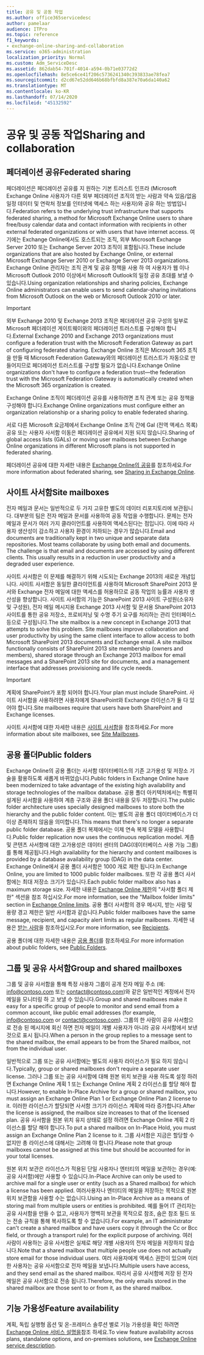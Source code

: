 ```yaml
---
title: 공유 및 공동 작업
ms.author: office365servicedesc
author: pamelaar
audience: ITPro
ms.topic: reference
f1_keywords:
- exchange-online-sharing-and-collaboration
ms.service: o365-administration
localization_priority: Normal
ms.custom: Adm_ServiceDesc
ms.assetid: 862dab54-701f-4014-a594-0b71e03772d2
ms.openlocfilehash: 8e5ce6ce41f206c5736241340c393833ae78fea7
ms.sourcegitcommit: d2cd67e52dd646b68bfbfd8a387e70a6da140a62
ms.translationtype: MT
ms.contentlocale: ko-KR
ms.lasthandoff: 07/14/2020
ms.locfileid: "45132592"
---
```

# <a name="sharing-and-collaboration"></a><span data-ttu-id="8b9b8-102">공유 및 공동 작업</span><span class="sxs-lookup"><span data-stu-id="8b9b8-102">Sharing and collaboration</span></span>

## <a name="federated-sharing"></a><span data-ttu-id="8b9b8-103">페더레이션 공유</span><span class="sxs-lookup"><span data-stu-id="8b9b8-103">Federated sharing</span></span>

<span data-ttu-id="8b9b8-104">페더레이션은 페더레이션 공유를 지 원하는 기본 트러스트 인프라 (Microsoft Exchange Online 사용자가 다른 외부 페더레이션 조직의 받는 사람과 약속 있음/없음 일정 데이터 및 연락처 정보를 인터넷에 액세스 하는 사용자)와 공유 하는 방법입니다.</span><span class="sxs-lookup"><span data-stu-id="8b9b8-104">Federation refers to the underlying trust infrastructure that supports federated sharing, a method for Microsoft Exchange Online users to share free/busy calendar data and contact information with recipients in other external federated organizations or with users that have internet access.</span></span> <span data-ttu-id="8b9b8-105">여기에는 Exchange Online에서도 호스트되는 조직, 외부 Microsoft Exchange Server 2010 또는 Exchange Server 2013 조직이 포함됩니다.</span><span class="sxs-lookup"><span data-stu-id="8b9b8-105">These include organizations that are also hosted by Exchange Online, or external Microsoft Exchange Server 2010 or Exchange Server 2013 organizations.</span></span> <span data-ttu-id="8b9b8-106">Exchange Online 관리자는 조직 관계 및 공유 정책을 사용 하 여 사용자가 웹 이나 Microsoft Outlook 2010 이상에서 Microsoft Outlook의 일정 공유 초대를 보낼 수 있습니다.</span><span class="sxs-lookup"><span data-stu-id="8b9b8-106">Using organization relationships and sharing policies, Exchange Online administrators can enable users to send calendar-sharing invitations from Microsoft Outlook on the web or Microsoft Outlook 2010 or later.</span></span>
  
> [!IMPORTANT]
>  <span data-ttu-id="8b9b8-107">외부 Exchange 2010 및 Exchange 2013 조직은 페더레이션 공유 구성의 일부로 Microsoft 페더레이션 게이트웨이와의 페더레이션 트러스트를 구성해야 합니다.</span><span class="sxs-lookup"><span data-stu-id="8b9b8-107">External Exchange 2010 and Exchange 2013 organizations must configure a federation trust with the Microsoft Federation Gateway as part of configuring federated sharing.</span></span> <span data-ttu-id="8b9b8-108">Exchange Online 조직은 Microsoft 365 조직을 만들 때 Microsoft Federation Gateway와의 페더레이션 트러스트가 자동으로 만들어지므로 페더레이션 트러스트를 구성할 필요가 없습니다.</span><span class="sxs-lookup"><span data-stu-id="8b9b8-108">Exchange Online organizations don't have to configure a federation trust—the federation trust with the Microsoft Federation Gateway is automatically created when the Microsoft 365 organization is created.</span></span> 
>
>  <span data-ttu-id="8b9b8-109">Exchange Online 조직이 페더레이션 공유를 사용하려면 조직 관계 또는 공유 정책을 구성해야 합니다.</span><span class="sxs-lookup"><span data-stu-id="8b9b8-109">Exchange Online organizations must configure either an organization relationship or a sharing policy to enable federated sharing.</span></span> 
>
>  <span data-ttu-id="8b9b8-110">서로 다른 Microsoft 요금제에서 Exchange Online 조직 간에 Gal (전역 액세스 목록) 공유 또는 사용자 사서함 이동은 페더레이션 공유에서 지원 되지 않습니다.</span><span class="sxs-lookup"><span data-stu-id="8b9b8-110">Sharing of global access lists (GALs) or moving user mailboxes between Exchange Online organizations in different Microsoft plans is not supported in federated sharing.</span></span> 
  
<span data-ttu-id="8b9b8-111">페더레이션 공유에 대한 자세한 내용은 [Exchange Online의 공유](https://go.microsoft.com/fwlink/p/?LinkId=271774)를 참조하세요.</span><span class="sxs-lookup"><span data-stu-id="8b9b8-111">For more information about federated sharing, see [Sharing in Exchange Online](https://go.microsoft.com/fwlink/p/?LinkId=271774).</span></span>
  
## <a name="site-mailboxes"></a><span data-ttu-id="8b9b8-112">사이트 사서함</span><span class="sxs-lookup"><span data-stu-id="8b9b8-112">Site mailboxes</span></span>

<span data-ttu-id="8b9b8-p103">전자 메일과 문서는 일반적으로 두 가지 고유한 별도의 데이터 리포지토리에 보관됩니다. 대부분의 팀은 전자 메일과 문서를 사용하여 공동 작업을 수행합니다. 문제는 전자 메일과 문서가 여러 가지 클라이언트를 사용하여 액세스된다는 점입니다. 이에 따라 사용자 생산성이 감소하고 사용자 환경이 저하되는 경우가 많습니다.</span><span class="sxs-lookup"><span data-stu-id="8b9b8-p103">Email and documents are traditionally kept in two unique and separate data repositories. Most teams collaborate by using both email and documents. The challenge is that email and documents are accessed by using different clients. This usually results in a reduction in user productivity and a degraded user experience.</span></span>
  
<span data-ttu-id="8b9b8-p104">사이트 사서함은 이 문제를 해결하기 위해 시도되는 Exchange 2013의 새로운 개념입니다. 사이트 사서함은 동일한 클라이언트를 사용하여 Microsoft SharePoint 2013 문서와 Exchange 전자 메일에 대한 액세스를 허용하므로 공동 작업의 능률과 사용자 생산성을 향상합니다. 사이트 사서함의 기능은 SharePoint 2013 사이트 구성원(소유자 및 구성원), 전자 메일 메시지용 Exchange 2013 사서함 및 문서용 SharePoint 2013 사이트를 통한 공유 저장소, 프로비저닝 및 수명 주기 요구를 처리하는 관리 인터페이스 등으로 구성됩니다.</span><span class="sxs-lookup"><span data-stu-id="8b9b8-p104">The site mailbox is a new concept in Exchange 2013 that attempts to solve this problem. Site mailboxes improve collaboration and user productivity by using the same client interface to allow access to both Microsoft SharePoint 2013 documents and Exchange email. A site mailbox functionally consists of SharePoint 2013 site membership (owners and members), shared storage through an Exchange 2013 mailbox for email messages and a SharePoint 2013 site for documents, and a management interface that addresses provisioning and life cycle needs.</span></span>
  
> [!IMPORTANT]
> <span data-ttu-id="8b9b8-120">계획에 SharePoint가 포함 되어야 합니다.</span><span class="sxs-lookup"><span data-stu-id="8b9b8-120">Your plan must include SharePoint.</span></span> <span data-ttu-id="8b9b8-121">사이트 사서함을 사용하려면 사용자에게 SharePoint와 Exchange 라이선스가 둘 다 있어야 합니다.</span><span class="sxs-lookup"><span data-stu-id="8b9b8-121">Site mailboxes require that users have both SharePoint and Exchange licenses.</span></span> 
  
<span data-ttu-id="8b9b8-122">사이트 사서함에 대한 자세한 내용은 [사이트 사서함](https://go.microsoft.com/fwlink/p/?LinkId=271789)을 참조하세요.</span><span class="sxs-lookup"><span data-stu-id="8b9b8-122">For more information about site mailboxes, see [Site Mailboxes](https://go.microsoft.com/fwlink/p/?LinkId=271789).</span></span>
  
## <a name="public-folders"></a><span data-ttu-id="8b9b8-123">공용 폴더</span><span class="sxs-lookup"><span data-stu-id="8b9b8-123">Public folders</span></span>

<span data-ttu-id="8b9b8-124">Exchange Online의 공용 폴더는 사서함 데이터베이스의 기존 고가용성 및 저장소 기술을 활용하도록 새롭게 바뀌었습니다.</span><span class="sxs-lookup"><span data-stu-id="8b9b8-124">Public folders in Exchange Online have been modernized to take advantage of the existing high availability and storage technologies of the mailbox database.</span></span> <span data-ttu-id="8b9b8-125">공용 폴더 아키텍처에서는 특별히 설계된 사서함을 사용하여 계층 구조와 공용 폴더 내용을 모두 저장합니다.</span><span class="sxs-lookup"><span data-stu-id="8b9b8-125">The public folder architecture uses specially designed mailboxes to store both the hierarchy and the public folder content.</span></span> <span data-ttu-id="8b9b8-126">이는 별도의 공용 폴더 데이터베이스가 더 이상 존재하지 않음을 의미합니다.</span><span class="sxs-lookup"><span data-stu-id="8b9b8-126">This means that there's no longer a separate public folder database.</span></span> <span data-ttu-id="8b9b8-127">공용 폴더 복제에서는 이제 연속 복제 모델을 사용합니다.</span><span class="sxs-lookup"><span data-stu-id="8b9b8-127">Public folder replication now uses the continuous replication model.</span></span> <span data-ttu-id="8b9b8-128">계층 및 콘텐츠 사서함에 대한 고가용성은 데이터 센터의 DAG(데이터베이스 사용 가능 그룹)를 통해 제공됩니다.</span><span class="sxs-lookup"><span data-stu-id="8b9b8-128">High availability for the hierarchy and content mailboxes is provided by a database availability group (DAG) in the data center.</span></span> <span data-ttu-id="8b9b8-129">Exchange Online에서 공용 폴더 사서함은 1000 개로 제한 됩니다.</span><span class="sxs-lookup"><span data-stu-id="8b9b8-129">In Exchange Online, you are limited to 1000 public folder mailboxes.</span></span> <span data-ttu-id="8b9b8-130">또한 각 공용 폴더 사서함에는 최대 저장소 크기가 있습니다.</span><span class="sxs-lookup"><span data-stu-id="8b9b8-130">Each public folder mailbox also has a maximum storage size.</span></span> <span data-ttu-id="8b9b8-131">자세한 내용은 [Exchange Online 제한](exchange-online-limits.md)의 "사서함 폴더 제한" 섹션을 참조 하십시오.</span><span class="sxs-lookup"><span data-stu-id="8b9b8-131">For more information, see the "Mailbox folder limits" section in [Exchange Online limits](exchange-online-limits.md).</span></span> <span data-ttu-id="8b9b8-132">공용 폴더 사서함의 경우 메시지, 받는 사람 및 용량 경고 제한은 일반 사서함과 같습니다.</span><span class="sxs-lookup"><span data-stu-id="8b9b8-132">Public folder mailboxes have the same message, recipient, and capacity alert limits as regular mailboxes.</span></span> <span data-ttu-id="8b9b8-133">자세한 내용은 [받는 사람](recipients.md)을 참조하십시오.</span><span class="sxs-lookup"><span data-stu-id="8b9b8-133">For more information, see [Recipients](recipients.md).</span></span> 
  
<span data-ttu-id="8b9b8-134">공용 폴더에 대한 자세한 내용은 [공용 폴더](https://go.microsoft.com/fwlink/p/?LinkId=271790)를 참조하세요.</span><span class="sxs-lookup"><span data-stu-id="8b9b8-134">For more information about public folders, see [Public Folders](https://go.microsoft.com/fwlink/p/?LinkId=271790).</span></span>
  
## <a name="group-and-shared-mailboxes"></a><span data-ttu-id="8b9b8-135">그룹 및 공유 사서함</span><span class="sxs-lookup"><span data-stu-id="8b9b8-135">Group and shared mailboxes</span></span>

<span data-ttu-id="8b9b8-136">그룹 및 공유 사서함을 통해 특정 사용자 그룹이 공개 전자 메일 주소 (예: info@contoso.com 또는 contact@contoso.com)와 같은 일반적인 계정에서 전자 메일을 모니터링 하 고 보낼 수 있습니다.</span><span class="sxs-lookup"><span data-stu-id="8b9b8-136">Group and shared mailboxes make it easy for a specific group of people to monitor and send email from a common account, like public email addresses (for example, info@contoso.com or contact@contoso.com).</span></span> <span data-ttu-id="8b9b8-137">그룹의 한 사람이 공유 사서함으로 전송 된 메시지에 회신 하면 전자 메일이 개별 사용자가 아니라 공유 사서함에서 보낸 것으로 표시 됩니다.</span><span class="sxs-lookup"><span data-stu-id="8b9b8-137">When a person in the group replies to a message sent to the shared mailbox, the email appears to be from the Shared mailbox, not from the individual user.</span></span>
  
<span data-ttu-id="8b9b8-138">일반적으로 그룹 또는 공유 사서함에는 별도의 사용자 라이선스가 필요 하지 않습니다.</span><span class="sxs-lookup"><span data-stu-id="8b9b8-138">Typically, group or shared mailboxes don't require a separate user license.</span></span> <span data-ttu-id="8b9b8-139">그러나 그룹 또는 공유 사서함에 대해 원본 위치 보관을 사용 하도록 설정 하려면 Exchange Online 계획 1 또는 Exchange Online 계획 2 라이선스를 할당 해야 합니다.</span><span class="sxs-lookup"><span data-stu-id="8b9b8-139">However, to enable In-Place Archive for a group or shared mailbox, you must assign an Exchange Online Plan 1 or Exchange Online Plan 2 license to it.</span></span> <span data-ttu-id="8b9b8-140">이러한 라이선스가 할당되면 사서함 크기가 라이선스 계획에 따라 증가합니다.</span><span class="sxs-lookup"><span data-stu-id="8b9b8-140">After the license is assigned, the mailbox size increases to that of the licensed plan.</span></span> <span data-ttu-id="8b9b8-141">공유 사서함을 원본 위치 유지 상태로 설정 하려면 Exchange Online 계획 2 라이선스를 할당 해야 합니다.</span><span class="sxs-lookup"><span data-stu-id="8b9b8-141">To put a shared mailbox on In-Place Hold, you must assign an Exchange Online Plan 2 license to it.</span></span> <span data-ttu-id="8b9b8-142">그룹 사서함은 지금은 할당할 수 없지만 총 라이선스에 대해서는 고려해 야 합니다.</span><span class="sxs-lookup"><span data-stu-id="8b9b8-142">Please note that group mailboxes cannot be assigned at this time but should be accounted for in your total licenses.</span></span>
  
<span data-ttu-id="8b9b8-143">원본 위치 보관은 라이선스가 적용된 단일 사용자나 엔터티의 메일을 보관하는 경우(예: 공유 사서함)에만 사용할 수 있습니다.</span><span class="sxs-lookup"><span data-stu-id="8b9b8-143">In-Place Archive can only be used to archive mail for a single user or entity (such as a Shared mailbox) for which a license has been applied.</span></span> <span data-ttu-id="8b9b8-144">여러사용자나 엔터티의 메일을 저장하는 목적으로 원본 위치 보관함을 사용할 수는 없습니다.</span><span class="sxs-lookup"><span data-stu-id="8b9b8-144">Using an In-Place Archive as a means of storing mail from multiple users or entities is prohibited.</span></span> <span data-ttu-id="8b9b8-145">예를 들어 IT 관리자는 공유 사서함을 만들 수 없고, 사용자가 명백히 보관을 목적으로 참조, 숨은 참조 필드 또는 전송 규칙을 통해 복사하도록 할 수 없습니다.</span><span class="sxs-lookup"><span data-stu-id="8b9b8-145">For example, an IT administrator can't create a shared mailbox and have users copy it (through the Cc or Bcc field, or through a transport rule) for the explicit purpose of archiving.</span></span> <span data-ttu-id="8b9b8-146">여러 사람이 사용하는 공유 사서함은 실제로 해당 개별 사용자의 전자 메일을 저장하지 않습니다.</span><span class="sxs-lookup"><span data-stu-id="8b9b8-146">Note that a shared mailbox that multiple people use does not actually store email for those individual users.</span></span> <span data-ttu-id="8b9b8-147">여러 사용자에게 액세스 권한이 있으며 이러한 사용자는 공유 사서함으로 전자 메일을 보냅니다.</span><span class="sxs-lookup"><span data-stu-id="8b9b8-147">Multiple users have access, and they send email as the shared mailbox.</span></span> <span data-ttu-id="8b9b8-148">따라서 공유 사서함에 저장 된 전자 메일은 공유 사서함으로 전송 됩니다.</span><span class="sxs-lookup"><span data-stu-id="8b9b8-148">Therefore, the only emails stored in the shared mailbox are those sent to or from it, as the shared mailbox.</span></span>
  
## <a name="feature-availability"></a><span data-ttu-id="8b9b8-149">기능 가용성</span><span class="sxs-lookup"><span data-stu-id="8b9b8-149">Feature availability</span></span>

<span data-ttu-id="8b9b8-150">계획, 독립 실행형 옵션 및 온-프레미스 솔루션 별로 기능 가용성을 확인 하려면 [Exchange Online 서비스 설명을](exchange-online-service-description.md)참조 하세요.</span><span class="sxs-lookup"><span data-stu-id="8b9b8-150">To view feature availability across plans, standalone options, and on-premises solutions, see [Exchange Online service description](exchange-online-service-description.md).</span></span>
  

